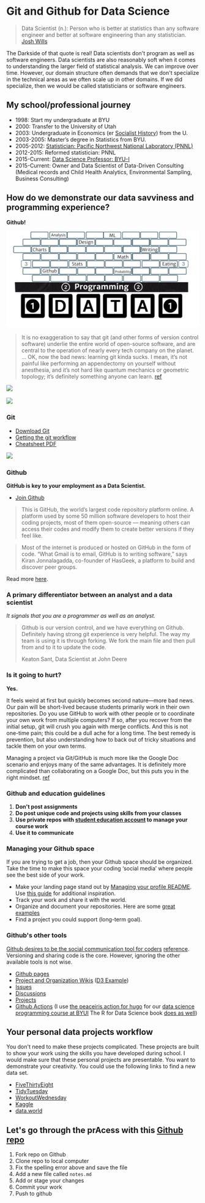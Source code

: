 # Git and Github for Data Science

> Data Scientist (n.): Person who is better at statistics than any software engineer and better at software engineering than any statistician. [Josh Wills](https://twitter.com/josh_wills/status/198093512149958656?s=20)

The Darkside of that quote is real!  Data scientists don't program as well as software engineers.  Data scientists are also reasonably soft when it comes to understanding the larger field of statistical analysis. We can improve over time. However, our domain structure often demands that we don't specialize in the technical areas as we often scale up in other domains. If we did specialize, then we would be called statisticians or software engineers.

## My school/professional journey

- 1998: Start my undergraduate at BYU
- 2000: Transfer to the University of Utah
- 2003: Undergraduate in Economics (er [Socialist History](https://dailyutahchronicle.com/2018/04/16/us-economics-department-marxist-or-diverse/)) from the U.
- 2003-2005: Master’s degree in Statistics from BYU.
- 2005-2012: [Statistician: Pacific Northwest National Laboratory (PNNL)](https://www.pnnl.gov/computational-mathematics-statistics-0)
- 2012-2015: Reformed statistician: PNNL
- 2015-Current: [Data Science Professor: BYU-I](https://www.byui.edu/mathematics/student-resources/data-science)
- 2015-Current: Owner and Data Scientist of Data-Driven Consulting (Medical records and Child Health Analytics, Environmental Sampling, Business Consulting)

## How do we demonstrate our data savviness and programming experience?

__Github!__

![](data_programming.png)

> It is no exaggeration to say that git (and other forms of version control software) underlie the entire world of open-source software, and are central to the operation of nearly every tech company on the planet. ... OK, now the bad news: learning git kinda sucks. I mean, it’s not painful like performing an appendectomy on yourself without anesthesia, and it’s not hard like quantum mechanics or geometric topology; it’s definitely something anyone can learn. [ref](https://www.practicaldatascience.org/html/git_and_github.html)

![](https://imgs.xkcd.com/comics/git.png)


![](https://blog.devmountain.com/hs-fs/hubfs/Imported_Blog_Media/Gitvs_Github-1a-1.jpg?width=600&name=Gitvs_Github-1a-1.jpg)

### Git

- [Download Git](https://git-scm.com/)
- [Getting the git workflow](https://rogerdudler.github.io/git-guide/)
- [Cheatsheet PDF](https://rogerdudler.github.io/git-guide/files/git_cheat_sheet.pdf)

![](https://miro.medium.com/max/1400/1*E4povWZ5H-K3OaguFQJ0IQ.png)

### Github

__GitHub is key to your employment as a Data Scientist.__

- [Join Github](https://github.com/join)

> This is GitHub, the world’s largest code repository platform online. A platform used by some 50 million software developers to host their coding projects, most of them open-source — meaning others can access their codes and modify them to create better versions if they feel like.

> Most of the internet is produced or hosted on GitHub in the form of code. “What Gmail is to email, GitHub is to writing software,” says Kiran Jonnalagadda, co-founder of HasGeek, a platform to build and discover peer groups.

Read more [here](https://economictimes.indiatimes.com/internet/inside-github-web-developers-social-media-platform/articleshow/77096752.cms?utm_source=contentofinterest&utm_medium=text&utm_campaign=cppst).

### A primary differentiator between an analyst and a data scientist

_It signals that you are a programmer as well as an analyst._

> Github is our version control, and we have everything on Github. Definitely having strong git experience is very helpful. The way my team is using it is through forking. We fork the main file and then pull from and to it to update the code.
>
> Keaton Sant, Data Scientist at John Deere

### Is it going to hurt?

__Yes.__

It feels weird at first but quickly becomes second nature—more bad news. Our pain will be short-lived because students primarily work in their own repositories. Do you use GitHub to work with other people or to coordinate your own work from multiple computers? If so, after you recover from the initial setup, git will crush you again with merge conflicts. And this is not one-time pain; this could be a dull ache for a long time. The best remedy is prevention, but also understanding how to back out of tricky situations and tackle them on your own terms.

Managing a project via Git/GitHub is much more like the Google Doc scenario and enjoys many of the same advantages. It is definitely more complicated than collaborating on a Google Doc, but this puts you in the right mindset. [ref](https://happygitwithr.com/big-picture.html)

### Github and education guidelines

1. __Don't post assignments__
2. __Do post unique code and projects using skills from your classes__
3. __Use private repos with [student education account](ttps://education.github.com/students) to manage your course work__
4. __Use it to communicate__

### Managing your Github space

If you are trying to get a job, then your Github space should be organized. Take the time to make this space your coding ‘social media’ where people see the best side of your work.

- Make your landing page stand out by [Managing your profile README](https://docs.github.com/en/github/setting-up-and-managing-your-github-profile/customizing-your-profile/managing-your-profile-readme). Use [this guide](https://daily.dev/blog/creating-a-killer-github-profile-readme-part-1) for additional inspiration.
- Track your work and share it with the world.
- Organize and document your repositories. Here are some [great examples](https://github.com/matiassingers/awesome-readme)
- Find a project you could support (long-term goal).

### Github's other tools

[Github desires to be the social communication tool for coders](https://docs.github.com/en/get-started/quickstart/communicating-on-github) [reference](https://news.thewindowsclub.com/microsoft-is-making-github-more-like-facebook-but-only-for-developers-101837/). Versioning and sharing code is the core.  However, ignoring the other available tools is not wise. 

- [Github pages](https://pages.github.com/)
- [Project and Organization Wikis](https://docs.github.com/en/communities/documenting-your-project-with-wikis/about-wikis) ([D3 Example](https://github.com/d3/d3/wiki))
- [Issues](https://docs.github.com/en/issues/tracking-your-work-with-issues/about-issues)
- [Discussions](https://docs.github.com/en/discussions)
- [Projects](https://docs.github.com/en/issues/trying-out-the-new-projects-experience/about-projects)
- [Github Actions](https://docs.github.com/en/actions) (I use [the peaceiris action for hugo](https://github.com/peaceiris/actions-hugo) for our [data science programming course at BYUI](https://byuistats.github.io/CSE250-Hathaway/) The R for Data Science book [does as well](https://github.com/hadley/r4ds/actions))

## Your personal data projects workflow

You don't need to make these projects complicated. These projects are built to show your work using the skills you have developed during school. I would make sure that these personal projects are presentable. You want to demonstrate your creativity. You could use the following links to find a new data set. 

- [FiveThirtyEight](https://github.com/fivethirtyeight/data)
- [TidyTuesday](https://github.com/rfordatascience/tidytuesday)
- [WorkoutWednesday](http://www.workout-wednesday.com/)
- [Kaggle](https://www.kaggle.com/datasets)
- [data.world](https://data.world/search?context=community&entryTypeLabel=dataset&q=free+data&type=all)

## Let's go through the prAcess with this [Github repo](https://github.com/hathawayj/gitandgithub)

1. Fork repo on Github
2. Clone repo to local computer
3. Fix the spelling error above and save the file
4. Add a new file called `notes.md`
5. Add or stage your changes
6. Commit your work
7. Push to github
